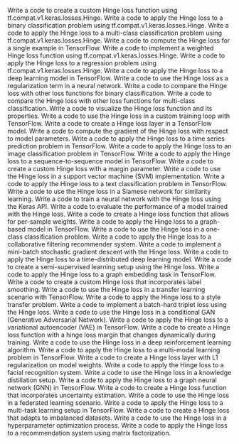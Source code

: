 Write a code to create a custom Hinge loss function using tf.compat.v1.keras.losses.Hinge.
Write a code to apply the Hinge loss to a binary classification problem using tf.compat.v1.keras.losses.Hinge.
Write a code to apply the Hinge loss to a multi-class classification problem using tf.compat.v1.keras.losses.Hinge.
Write a code to compute the Hinge loss for a single example in TensorFlow.
Write a code to implement a weighted Hinge loss function using tf.compat.v1.keras.losses.Hinge.
Write a code to apply the Hinge loss to a regression problem using tf.compat.v1.keras.losses.Hinge.
Write a code to apply the Hinge loss to a deep learning model in TensorFlow.
Write a code to use the Hinge loss as a regularization term in a neural network.
Write a code to compare the Hinge loss with other loss functions for binary classification.
Write a code to compare the Hinge loss with other loss functions for multi-class classification.
Write a code to visualize the Hinge loss function and its properties.
Write a code to use the Hinge loss in a custom training loop with TensorFlow.
Write a code to create a Hinge loss layer in a TensorFlow model.
Write a code to compute the gradient of the Hinge loss with respect to model parameters.
Write a code to apply the Hinge loss to a time series prediction problem in TensorFlow.
Write a code to apply the Hinge loss to an image classification problem in TensorFlow.
Write a code to apply the Hinge loss to a sequence-to-sequence model in TensorFlow.
Write a code to create a custom Hinge loss with a margin parameter.
Write a code to use the Hinge loss in a support vector machine (SVM) implementation.
Write a code to apply the Hinge loss to a text classification problem in TensorFlow.
Write a code to use the Hinge loss in a Siamese network for similarity learning.
Write a code to train a neural network with the Hinge loss using the Keras API.
Write a code to evaluate the performance of a model trained with the Hinge loss.
Write a code to create a Hinge loss function that allows for per-sample weights.
Write a code to apply the Hinge loss to a graph-based model in TensorFlow.
Write a code to use the Hinge loss in a one-class classification problem.
Write a code to apply the Hinge loss to a collaborative filtering recommender system.
Write a code to implement a mini-batch stochastic gradient descent with the Hinge loss.
Write a code to apply the Hinge loss to a time-distributed deep learning model.
Write a code to create a semi-supervised learning setup using the Hinge loss.
Write a code to apply the Hinge loss to a graph embedding task in TensorFlow.
Write a code to create a custom Hinge loss that incorporates label smoothing.
Write a code to use the Hinge loss in a transfer learning scenario with TensorFlow.
Write a code to apply the Hinge loss to a style transfer problem.
Write a code to implement a batch-hard triplet loss using the Hinge loss.
Write a code to use the Hinge loss in a conditional GAN (Generative Adversarial Network).
Write a code to apply the Hinge loss to a variational autoencoder (VAE) in TensorFlow.
Write a code to create a Hinge loss function with a hinge loss margin that changes dynamically during training.
Write a code to use the Hinge loss in a deep reinforcement learning algorithm.
Write a code to apply the Hinge loss to a multi-modal learning problem in TensorFlow.
Write a code to create a Hinge loss layer with L1 regularization on model weights.
Write a code to apply the Hinge loss to a facial recognition system.
Write a code to use the Hinge loss in a knowledge distillation setup.
Write a code to apply the Hinge loss to a graph neural network (GNN) in TensorFlow.
Write a code to create a Hinge loss function that incorporates uncertainty estimation.
Write a code to use the Hinge loss in a federated learning scenario.
Write a code to apply the Hinge loss to a multi-task learning setup in TensorFlow.
Write a code to create a Hinge loss that adapts to imbalanced datasets.
Write a code to use the Hinge loss in a hyperparameter optimization process.
Write a code to apply the Hinge loss to a recommendation system using matrix factorization.